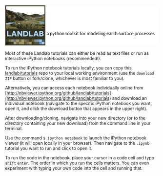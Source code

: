 [![Landlab header](./landlab_header.png)](http://landlab.github.io)

Most of these Landlab tutorials can either be read as text files or run as interactive iPython notebooks (recommended!).

To run the iPython notebook tutorials locally, you can copy this [landlab/tutorials](https://github.com/landlab/tutorials) repo to your local working environment (use the ``download ZIP`` button or fork/clone, whichever is most familiar to you).

Alternatively, you can access each notebook individually online from [http://nbviewer.ipython.org/github/landlab/tutorials](http://nbviewer.ipython.org/github/landlab/tutorials) and download an individual notebook (navigate to the specific iPython notebook you want, open it, and click the download button that appears in the upper right).

After downloading/cloning, navigate into your new directory (or to the directory containing your new download) from the command line in your terminal.

Use the command ``$ ipython notebook`` to launch the iPython notebook viewer (it will open locally in your browser). Then navigate to the ``.ipynb`` tutorial you want to run and click to open it.

To run the code in the notebook, place your cursor in a code cell and type ``shift`` ``enter``. The order in which you run the cells matters. You can even experiment with typing your own code into the cell and running that.
